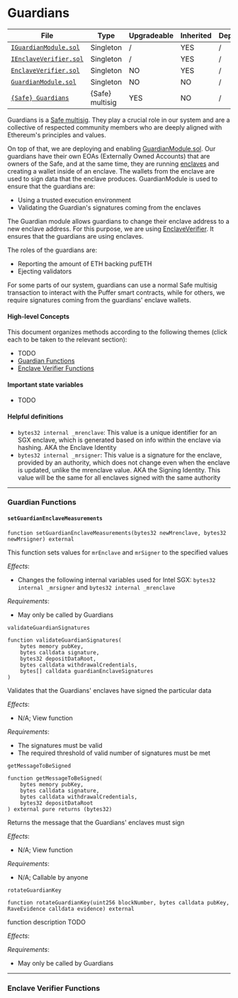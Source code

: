 # Guardians

| File | Type | Upgradeable | Inherited | Deployed |
| -------- | -------- | -------- | -------- | -------- |
| [`IGuardianModule.sol`](../src/interface/IGuardianModule.sol) | Singleton | / | YES | / |
| [`IEnclaveVerifier.sol`](../src/interface/IEnclaveVerifier.sol) | Singleton | / | YES |/ |
| [`EnclaveVerifier.sol`](../src/EnclaveVerifier.sol) | Singleton | NO | YES | / |
| [`GuardianModule.sol`](../src/GuardianModule.sol) | Singleton | NO | NO | / |
| [`{Safe} Guardians`](https://safe.global/) | {Safe} multisig | YES | NO | / |

Guardians is a [Safe multisig](https://github.com/safe-global/safe-contracts). They play a crucial role in our system and are a collective of respected community members who are deeply aligned with Ethereum's principles and values.

On top of that, we are deploying and enabling [GuardianModule.sol](../src/GuardianModule.sol).
Our guardians have their own EOAs (Externally Owned Accounts) that are owners of the Safe, and at the same time, they are running [enclaves](https://en.wikipedia.org/wiki/Trusted_execution_environment) and creating a wallet inside of an enclave. The wallets from the enclave are used to sign data that the enclave produces. GuardianModule is used to ensure that the guardians are:
- Using a trusted execution environment
- Validating the Guardian's signatures coming from the enclaves

The Guardian module allows guardians to change their enclave address to a new enclave address. For this purpose, we are using [EnclaveVerifier](./EnclaveVerifier.md). It ensures that the guardians are using enclaves.

The roles of the guardians are:
- Reporting the amount of ETH backing pufETH
- Ejecting validators

For some parts of our system, guardians can use a normal Safe multisig transaction to interact with the Puffer smart contracts, while for others, we require signatures coming from the guardians' enclave wallets.

#### High-level Concepts

This document organizes methods according to the following themes (click each to be taken to the relevant section):
* TODO
* [Guardian Functions](#guardian-functions)
* [Enclave Verifier Functions](#enclave-verifier-functions)

#### Important state variables

* TODO

#### Helpful definitions

* `bytes32 internal _mrenclave`: This value is a unique identifier for an SGX enclave, which is generated based on info within the enclave via hashing. AKA the Enclave Identity
* `bytes32 internal _mrsigner`: This value is a signature for the enclave, provided by an authority, which does not change even when the enclave is updated, unlike the mrenclave value. AKA the Signing Identity. This value will be the same for all enclaves signed with the same authority

---

### Guardian Functions

#### `setGuardianEnclaveMeasurements`

```solidity
function setGuardianEnclaveMeasurements(bytes32 newMrenclave, bytes32 newMrsigner) external
```

This function sets values for `mrEnclave` and `mrSigner` to the specified values

*Effects*: 
* Changes the following internal variables used for Intel SGX: `bytes32 internal _mrsigner` and `bytes32 internal _mrenclave`

*Requirements*:
* May only be called by Guardians

`validateGuardianSignatures`

```solidity
function validateGuardianSignatures(
    bytes memory pubKey,
    bytes calldata signature,
    bytes32 depositDataRoot,
    bytes calldata withdrawalCredentials,
    bytes[] calldata guardianEnclaveSignatures
)
```

Validates that the Guardians' enclaves have signed the particular data

*Effects*:
* N/A; View function

*Requirements*: 
* The signatures must be valid
* The required threshold of valid number of signatures must be met

`getMessageToBeSigned`

```solidity
function getMessageToBeSigned(
    bytes memory pubKey,
    bytes calldata signature,
    bytes calldata withdrawalCredentials,
    bytes32 depositDataRoot
) external pure returns (bytes32)
```

Returns the message that the Guardians' enclaves must sign

*Effects*:
* N/A; View function

*Requirements*: 
* N/A; Callable by anyone

`rotateGuardianKey`

```solidity
function rotateGuardianKey(uint256 blockNumber, bytes calldata pubKey, RaveEvidence calldata evidence) external
```

function description TODO

*Effects*:


*Requirements*:
* May only be called by Guardians

---

### Enclave Verifier Functions